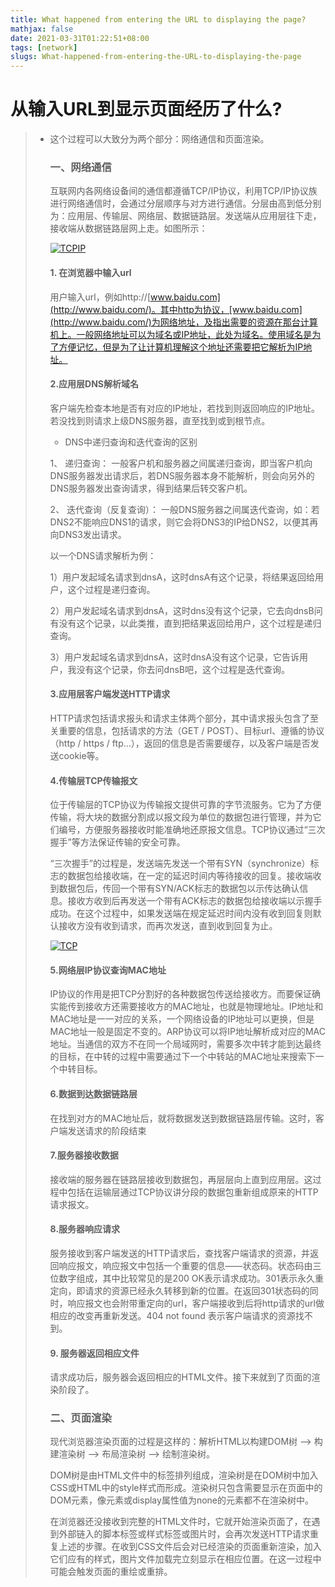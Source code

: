 ```yaml
---
title: What happened from entering the URL to displaying the page?
mathjax: false
date: 2021-03-31T01:22:51+08:00
tags: [network]
slugs: What-happened-from-entering-the-URL-to-displaying-the-page
---
```


# 从输入URL到显示页面经历了什么?

> - 这个过程可以大致分为两个部分：网络通信和页面渲染。
>
>   ### 一、网络通信
>
>     互联网内各网络设备间的通信都遵循TCP/IP协议，利用TCP/IP协议族进行网络通信时，会通过分层顺序与对方进行通信。分层由高到低分别为：应用层、传输层、网络层、数据链路层。发送端从应用层往下走，接收端从数据链路层网上走。如图所示：
>
>   [![TCPIP](https://cdn.kayleh.top/gh/kayleh/cdn4/从输入URL到显示页面经历了什么/020946553127518.png)](http://images0.cnblogs.com/blog/622045/201507/020946547655321.png)
>
>   #### 1. 在浏览器中输入url
>
>     用户输入url，例如http://[www.baidu.com](http://www.baidu.com/)。其中http为协议，[www.baidu.com](http://www.baidu.com/)为网络地址，及指出需要的资源在那台计算机上。一般网络地址可以为域名或IP地址，此处为域名。使用域名是为了方便记忆，但是为了让计算机理解这个地址还需要把它解析为IP地址。
>
>   #### 2.应用层DNS解析域名
>
>     客户端先检查本地是否有对应的IP地址，若找到则返回响应的IP地址。若没找到则请求上级DNS服务器，直至找到或到根节点。
>
>   
>
>   - DNS中递归查询和迭代查询的区别
>
>   
>
>   1、 递归查询： 一般客户机和服务器之间属递归查询，即当客户机向DNS服务器发出请求后，若DNS服务器本身不能解析，则会向另外的DNS服务器发出查询请求，得到结果后转交客户机。
>
>   2、 迭代查询（反复查询）： 一般DNS服务器之间属迭代查询，如：若DNS2不能响应DNS1的请求，则它会将DNS3的IP给DNS2，以便其再向DNS3发出请求。
>
>   以一个DNS请求解析为例：
>
>   1）用户发起域名请求到dnsA，这时dnsA有这个记录，将结果返回给用户，这个过程是递归查询。
>
>   2）用户发起域名请求到dnsA，这时dns没有这个记录，它去向dnsB问有没有这个记录，以此类推，直到把结果返回给用户，这个过程是递归查询。
>
>   3）用户发起域名请求到dnsA，这时dnsA没有这个记录，它告诉用户，我没有这个记录，你去问dnsB吧，这个过程是迭代查询。
>
>   
>
>   #### 3.应用层客户端发送HTTP请求
>
>   HTTP请求包括请求报头和请求主体两个部分，其中请求报头包含了至关重要的信息，包括请求的方法（GET / POST）、目标url、遵循的协议（http / https / ftp…），返回的信息是否需要缓存，以及客户端是否发送cookie等。
>
>   #### 4.传输层TCP传输报文
>
>     位于传输层的TCP协议为传输报文提供可靠的字节流服务。它为了方便传输，将大块的数据分割成以报文段为单位的数据包进行管理，并为它们编号，方便服务器接收时能准确地还原报文信息。TCP协议通过“三次握手”等方法保证传输的安全可靠。
>
>    “三次握手”的过程是，发送端先发送一个带有SYN（synchronize）标志的数据包给接收端，在一定的延迟时间内等待接收的回复。接收端收到数据包后，传回一个带有SYN/ACK标志的数据包以示传达确认信息。接收方收到后再发送一个带有ACK标志的数据包给接收端以示握手成功。在这个过程中，如果发送端在规定延迟时间内没有收到回复则默认接收方没有收到请求，而再次发送，直到收到回复为止。
>
>   [![TCP](https://cdn.kayleh.top/gh/kayleh/cdn4/从输入URL到显示页面经历了什么/020946560314133.png)](http://images0.cnblogs.com/blog/622045/201507/020946557039933.png) 
>
>   #### 5.网络层IP协议查询MAC地址
>
>     IP协议的作用是把TCP分割好的各种数据包传送给接收方。而要保证确实能传到接收方还需要接收方的MAC地址，也就是物理地址。IP地址和MAC地址是一一对应的关系，一个网络设备的IP地址可以更换，但是MAC地址一般是固定不变的。ARP协议可以将IP地址解析成对应的MAC地址。当通信的双方不在同一个局域网时，需要多次中转才能到达最终的目标，在中转的过程中需要通过下一个中转站的MAC地址来搜索下一个中转目标。
>
>   #### 6.数据到达数据链路层
>
>     在找到对方的MAC地址后，就将数据发送到数据链路层传输。这时，客户端发送请求的阶段结束
>
>   #### 7.服务器接收数据
>
>     接收端的服务器在链路层接收到数据包，再层层向上直到应用层。这过程中包括在运输层通过TCP协议讲分段的数据包重新组成原来的HTTP请求报文。
>
>   #### 8.服务器响应请求
>
>     服务接收到客户端发送的HTTP请求后，查找客户端请求的资源，并返回响应报文，响应报文中包括一个重要的信息——状态码。状态码由三位数字组成，其中比较常见的是200 OK表示请求成功。301表示永久重定向，即请求的资源已经永久转移到新的位置。在返回301状态码的同时，响应报文也会附带重定向的url，客户端接收到后将http请求的url做相应的改变再重新发送。404 not found 表示客户端请求的资源找不到。
>
>   #### 9. 服务器返回相应文件
>
>     请求成功后，服务器会返回相应的HTML文件。接下来就到了页面的渲染阶段了。
>
>   ### 二、页面渲染
>
>     现代浏览器渲染页面的过程是这样的：解析HTML以构建DOM树 –> 构建渲染树 –> 布局渲染树 –> 绘制渲染树。
>
>     DOM树是由HTML文件中的标签排列组成，渲染树是在DOM树中加入CSS或HTML中的style样式而形成。渲染树只包含需要显示在页面中的DOM元素，像<head>元素或display属性值为none的元素都不在渲染树中。
>
>     在浏览器还没接收到完整的HTML文件时，它就开始渲染页面了，在遇到外部链入的脚本标签或样式标签或图片时，会再次发送HTTP请求重复上述的步骤。在收到CSS文件后会对已经渲染的页面重新渲染，加入它们应有的样式，图片文件加载完立刻显示在相应位置。在这一过程中可能会触发页面的重绘或重排。
